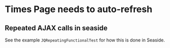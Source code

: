 # Times Page needs to auto-refresh

## Repeated AJAX calls in seaside

See the example `JQRepeatingFunctionalTest` for how this is done in Seaside. 
